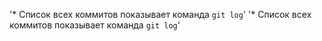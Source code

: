 '* Список всех коммитов показывает команда `git log`' 
'* Список всех коммитов показывает команда `git log`' 
